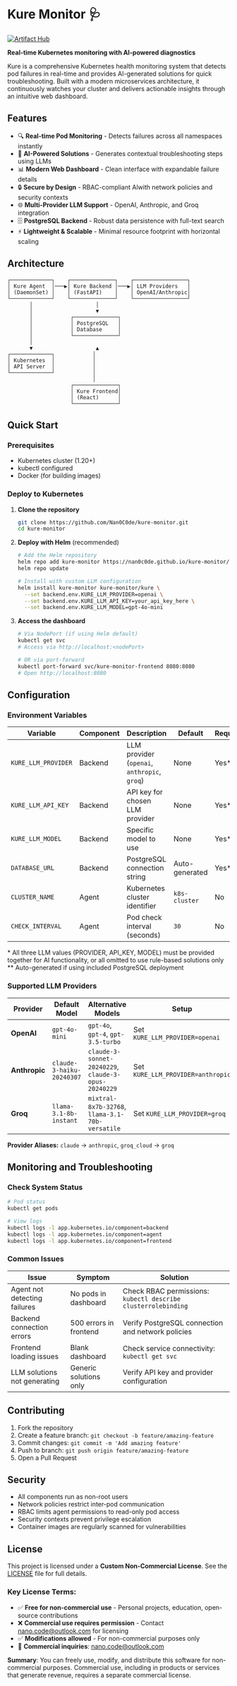# Kure Monitor 🩺

[![Artifact Hub](https://img.shields.io/endpoint?url=https://artifacthub.io/badge/repository/kure-monitor)](https://artifacthub.io/packages/search?repo=kure-monitor)

**Real-time Kubernetes monitoring with AI-powered diagnostics**

Kure is a comprehensive Kubernetes health monitoring system that detects pod failures in real-time and provides AI-generated solutions for quick troubleshooting. Built with a modern microservices architecture, it continuously watches your cluster and delivers actionable insights through an intuitive web dashboard.

## Features

- 🔍 **Real-time Pod Monitoring** - Detects failures across all namespaces instantly
- 🧠 **AI-Powered Solutions** - Generates contextual troubleshooting steps using LLMs
- 📊 **Modern Web Dashboard** - Clean interface with expandable failure details
- 🔒 **Secure by Design** - RBAC-compliant Alwith network policies and security contexts
- 🌐 **Multi-Provider LLM Support** - OpenAI, Anthropic, and Groq integration
- 🗄️ **PostgreSQL Backend** - Robust data persistence with full-text search
- ⚡ **Lightweight & Scalable** - Minimal resource footprint with horizontal scaling

## Architecture

```
┌─────────────┐    ┌──────────────┐    ┌─────────────────┐
│ Kure Agent  │───▶│ Kure Backend │───▶│ LLM Providers   │
│ (DaemonSet) │    │ (FastAPI)    │    │ OpenAI/Anthropic│
└─────────────┘    └──────────────┘    └─────────────────┘
       │                    │
       │                    ▼
       │            ┌──────────────┐
       │            │ PostgreSQL   │
       │            │ Database     │
       │            └──────────────┘
       │
       ▼                    ▲
┌─────────────┐            │
│ Kubernetes  │            │
│ API Server  │            │
└─────────────┘            │
                           │
                    ┌──────────────┐
                    │ Kure Frontend│
                    │ (React)      │
                    └──────────────┘
```

## Quick Start

### Prerequisites
- Kubernetes cluster (1.20+)
- kubectl configured
- Docker (for building images)

### Deploy to Kubernetes

1. **Clone the repository**
   ```bash
   git clone https://github.com/Nan0C0de/kure-monitor.git
   cd kure-monitor
   ```

2. **Deploy with Helm** (recommended)
   ```bash
   # Add the Helm repository
   helm repo add kure-monitor https://nan0c0de.github.io/kure-monitor/
   helm repo update
   
   # Install with custom LLM configuration
   helm install kure-monitor kure-monitor/kure \
     --set backend.env.KURE_LLM_PROVIDER=openai \
     --set backend.env.KURE_LLM_API_KEY=your_api_key_here \
     --set backend.env.KURE_LLM_MODEL=gpt-4o-mini
   ```

3. **Access the dashboard**
   ```bash
   # Via NodePort (if using Helm default)
   kubectl get svc
   # Access via http://localhost:<nodePort>
   
   # OR via port-forward
   kubectl port-forward svc/kure-monitor-frontend 8080:8080
   # Open http://localhost:8080
   ```

## Configuration

### Environment Variables

| Variable | Component | Description | Default | Required |
|----------|-----------|-------------|---------|----------|
| `KURE_LLM_PROVIDER` | Backend | LLM provider (`openai`, `anthropic`, `groq`) | None | Yes* |
| `KURE_LLM_API_KEY` | Backend | API key for chosen LLM provider | None | Yes* |
| `KURE_LLM_MODEL` | Backend | Specific model to use | None | Yes* |
| `DATABASE_URL` | Backend | PostgreSQL connection string | Auto-generated | Yes** |
| `CLUSTER_NAME` | Agent | Kubernetes cluster identifier | `k8s-cluster` | No |
| `CHECK_INTERVAL` | Agent | Pod check interval (seconds) | `30` | No |

\* All three LLM values (PROVIDER, API_KEY, MODEL) must be provided together for AI functionality, or all omitted to use rule-based solutions only  
\** Auto-generated if using included PostgreSQL deployment

### Supported LLM Providers

| Provider | Default Model | Alternative Models | Setup |
|----------|---------------|-----------------------|-------|
| **OpenAI** | `gpt-4o-mini` | `gpt-4o`, `gpt-4`, `gpt-3.5-turbo` | Set `KURE_LLM_PROVIDER=openai` |
| **Anthropic** | `claude-3-haiku-20240307` | `claude-3-sonnet-20240229`, `claude-3-opus-20240229` | Set `KURE_LLM_PROVIDER=anthropic` |
| **Groq** | `llama-3.1-8b-instant` | `mixtral-8x7b-32768`, `llama-3.1-70b-versatile` | Set `KURE_LLM_PROVIDER=groq` |

**Provider Aliases:** `claude` → `anthropic`, `groq_cloud` → `groq`

## Monitoring and Troubleshooting

### Check System Status
```bash
# Pod status
kubectl get pods

# View logs
kubectl logs -l app.kubernetes.io/component=backend
kubectl logs -l app.kubernetes.io/component=agent
kubectl logs -l app.kubernetes.io/component=frontend
```

### Common Issues

| Issue | Symptom | Solution |
|-------|---------|----------|
| Agent not detecting failures | No pods in dashboard | Check RBAC permissions: `kubectl describe clusterrolebinding` |
| Backend connection errors | 500 errors in frontend | Verify PostgreSQL connection and network policies |
| Frontend loading issues | Blank dashboard | Check service connectivity: `kubectl get svc` |
| LLM solutions not generating | Generic solutions only | Verify API key and provider configuration |

## Contributing

1. Fork the repository
2. Create a feature branch: `git checkout -b feature/amazing-feature`
3. Commit changes: `git commit -m 'Add amazing feature'`
4. Push to branch: `git push origin feature/amazing-feature`
5. Open a Pull Request

## Security

- All components run as non-root users
- Network policies restrict inter-pod communication
- RBAC limits agent permissions to read-only pod access
- Security contexts prevent privilege escalation
- Container images are regularly scanned for vulnerabilities

## License

This project is licensed under a **Custom Non-Commercial License**. See the [LICENSE](LICENSE) file for full details.

### Key License Terms:

- ✅ **Free for non-commercial use** - Personal projects, education, open-source contributions
- ❌ **Commercial use requires permission** - Contact nano.code@outlook.com for licensing
- ✅ **Modifications allowed** - For non-commercial purposes only
- 📧 **Commercial inquiries**: nano.code@outlook.com

**Summary**: You can freely use, modify, and distribute this software for non-commercial purposes. Commercial use, including in products or services that generate revenue, requires a separate commercial license.
